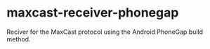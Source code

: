 # maxcast-receiver-phonegap
Reciver for the MaxCast protocol using the Android PhoneGap build method.
